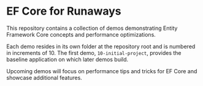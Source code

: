 # EF Core for Runaways

This repository contains a collection of demos demonstrating Entity Framework Core concepts and performance optimizations.

Each demo resides in its own folder at the repository root and is numbered in increments of 10. The first demo, `10-initial-project`, provides the baseline application on which later demos build.

Upcoming demos will focus on performance tips and tricks for EF Core and showcase additional features.
